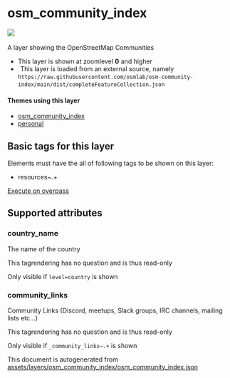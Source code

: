 

 osm_community_index 
=====================



<img src='https://mapcomplete.osm.be/pin:#6BC4F7;./assets/layers/osm_community_index/osm.svg' height="100px"> 

A layer showing the OpenStreetMap Communities






  - This layer is shown at zoomlevel **0** and higher
  - <img src='../warning.svg' height='1rem'/> This layer is loaded from an external source, namely  `https://raw.githubusercontent.com/osmlab/osm-community-index/main/dist/completeFeatureCollection.json`




#### Themes using this layer 





  - [osm_community_index](https://mapcomplete.osm.be/osm_community_index)
  - [personal](https://mapcomplete.osm.be/personal)




 Basic tags for this layer 
---------------------------



Elements must have the all of following tags to be shown on this layer:



  - resources~.+


[Execute on overpass](http://overpass-turbo.eu/?Q=%5Bout%3Ajson%5D%5Btimeout%3A90%5D%3B(%20%20%20%20nwr%5B%22resources%22%5D(%7B%7Bbbox%7D%7D)%3B%0A)%3Bout%20body%3B%3E%3Bout%20skel%20qt%3B)



 Supported attributes 
----------------------





### country_name 



The name of the country

This tagrendering has no question and is thus read-only



Only visible if  `level=country`  is shown



### community_links 



Community Links (Discord, meetups, Slack groups, IRC channels, mailing lists etc...)

This tagrendering has no question and is thus read-only



Only visible if  `_community_links~.+`  is shown 

This document is autogenerated from [assets/layers/osm_community_index/osm_community_index.json](https://github.com/pietervdvn/MapComplete/blob/develop/assets/layers/osm_community_index/osm_community_index.json)